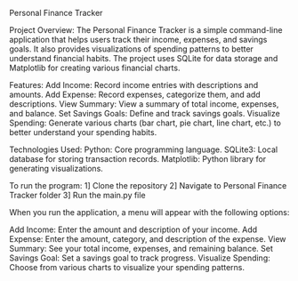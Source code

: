Personal Finance Tracker

Project Overview:
The Personal Finance Tracker is a simple command-line application that helps users track their income, expenses, and savings goals. It also provides visualizations of spending patterns to better understand financial habits. The project uses SQLite for data storage and Matplotlib for creating various financial charts.

Features:
Add Income: Record income entries with descriptions and amounts.
Add Expense: Record expenses, categorize them, and add descriptions.
View Summary: View a summary of total income, expenses, and balance.
Set Savings Goals: Define and track savings goals.
Visualize Spending: Generate various charts (bar chart, pie chart, line chart, etc.) to better understand your spending habits.

Technologies Used:
Python: Core programming language.
SQLite3: Local database for storing transaction records.
Matplotlib: Python library for generating visualizations.


To run the program:
1] Clone the repository
2] Navigate to Personal Finance Tracker folder
3] Run the main.py file

When you run the application, a menu will appear with the following options:

Add Income: Enter the amount and description of your income.
Add Expense: Enter the amount, category, and description of the expense.
View Summary: See your total income, expenses, and remaining balance.
Set Savings Goal: Set a savings goal to track progress.
Visualize Spending: Choose from various charts to visualize your spending patterns.